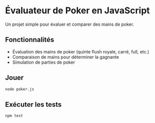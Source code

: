 # Évaluateur de Poker en JavaScript

Un projet simple pour évaluer et comparer des mains de poker.

## Fonctionnalités

-   Évaluation des mains de poker (quinte flush royale, carré, full, etc.)
-   Comparaison de mains pour déterminer la gagnante
-   Simulation de parties de poker

## Jouer

```bash
node poker.js
```

## Exécuter les tests

```bash
npm test
```
